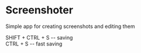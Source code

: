 # Screenshoter

Simple app for creating screenshots and editing them

SHIFT + CTRL + S -- saving  
CTRL + S -- fast saving

